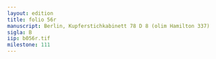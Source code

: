 ```yaml
---
layout: edition
title: folio 56r
manuscript: Berlin, Kupferstichkabinett 78 D 8 (olim Hamilton 337)
sigla: B
iip: b056r.tif
milestone: 111
---
```

